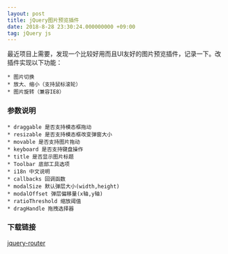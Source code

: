 ```yaml
---
layout: post
title: jQuery图片预览插件
date: 2018-8-28 23:30:24.000000000 +09:00
tag: jQuery js
---
```


最近项目上需要，发现一个比较好用而且UI友好的图片预览插件，记录一下。改插件实现以下功能：

    * 图片切换
    * 放大、缩小（支持鼠标滚轮）
    * 图片旋转（兼容IE8）

### 参数说明

    * draggable 是否支持模态框拖动
    * resizable 是否支持模态框改变弹窗大小
    * movable 是否支持图片拖动
    * keyboard 是否支持键盘操作
    * title 是否显示图片标题
    * Toolbar 底部工具选项
    * i18n 中文说明
    * callbacks 回调函数
    * modalSize 默认弹层大小(width,height)
    * modalOffset 弹层偏移量(x轴,y轴)
    * ratioThreshold 缩放阈值
    * dragHandle 拖拽选择器

### 下载链接

[jquery-router](https://pan.baidu.com/s/1G-7AJ75jDaWCD-wCSKWE0g)



